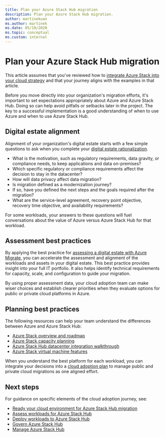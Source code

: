 ```yaml
---
title: Plan your Azure Stack Hub migration
description: Plan your Azure Stack Hub migration.
author: martinekuan
ms.author: martinek
ms.date: 05/19/2020
ms.topic: conceptual
ms.custom: internal
---
```


# Plan your Azure Stack Hub migration

This article assumes that you've reviewed how to [integrate Azure Stack into your cloud strategy](./index.md) and that your journey aligns with the examples in that article.

Before you move directly into your organization's migration efforts, it's important to set expectations appropriately about Azure and Azure Stack Hub. Doing so can help avoid pitfalls or setbacks later in the project. The key to a successful implementation is a good understanding of when to use Azure and when to use Azure Stack Hub.

## Digital estate alignment

Alignment of your organization's digital estate starts with a few simple questions to ask when you complete your [digital estate rationalization](../../digital-estate/index.md).

- What is the motivation, such as regulatory requirements, data gravity, or compliance needs, to keep applications and data on-premises?
- Which specific regulatory or compliance requirements affect the decision to stay in the datacenter?
- How will data privacy affect data migration?
- Is migration defined as a modernization journey?
- If so, have you defined the next steps and the goals required after the migration?
- What are the service-level agreement, recovery point objective, recovery time objective, and availability requirements?

For some workloads, your answers to these questions will fuel conversations about the value of Azure versus Azure Stack Hub for that workload.

## Assessment best practices

By applying the best practice for [assessing a digital estate with Azure Migrate](../../plan/contoso-migration-assessment.md), you can accelerate the assessment and alignment of the workloads and assets in your digital estate. This best practice provides insight into your full IT portfolio. It also helps identify technical requirements for capacity, scale, and configuration to guide your migration.

By using proper assessment data, your cloud adoption team can make wiser choices and establish clearer priorities when they evaluate options for public or private cloud platforms in Azure.

## Planning best practices

The following resources can help your team understand the differences between Azure and Azure Stack Hub:

- [Azure Stack overview and roadmap](https://azure.microsoft.com/resources/videos/)
- [Azure Stack capacity planning](/azure-stack/operator/azure-stack-capacity-planning-overview)
- [Azure Stack Hub datacenter integration walkthrough](/azure-stack/operator/azure-stack-customer-journey)
- [Azure Stack virtual machine features](/azure-stack/user/azure-stack-vm-considerations)

When you understand the best platform for each workload, you can integrate your decisions into a [cloud adoption plan](../../plan/template.md) to manage public and private cloud migrations as one aligned effort.

## Next steps

For guidance on specific elements of the cloud adoption journey, see:

- [Ready your cloud environment for Azure Stack Hub migration](./ready.md)
- [Assess workloads for Azure Stack Hub](./migrate-assess.md)
- [Deploy workloads to Azure Stack Hub](./migrate-deploy.md)
- [Govern Azure Stack Hub](./govern.md)
- [Manage Azure Stack Hub](./manage.md)
